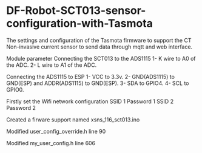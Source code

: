 # DF-Robot-SCT013-sensor-configuration-with-Tasmota
The settings and configuration of the Tasmota firmware to support the CT Non-invasive current sensor to send data through mqtt and web interface.

Module parameter 
Connecting the SCT013 to the ADS1115
1- K wire to A0 of the ADC.
2- L wire to A1 of the ADC.

Connecting the ADS1115 to ESP
1- VCC to 3.3v.
2- GND(ADS1115) to GND(ESP) and ADDR(ADS1115) to GND(ESP).
3- SDA to GPIO4.
4- SCL to GPIO0.

Firstly set the Wifi network configuration 
SSID 1
Password 1
SSID 2
Password 2


Created a firware support named xsns_116_sct013.ino 

Modified user_config_override.h
line 90

Modified my_user_config.h
line 606
